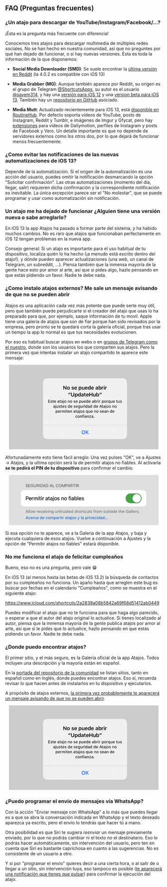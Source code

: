 ## FAQ (Preguntas frecuentes)

### ¿Un atajo para descargar de YouTube/Instagram/Facebook/...?

¡Ésta es la pregunta más frecuente con diferencia!

Conocemos tres atajos para descargar multimedia de múltiples redes sociales. No se han hecho en nuestra comunidad, así que no preguntes por qué han dejado de funcionar, o si hay nuevas versiones. Ésta es toda la información de la que disponemos:

- **Social Media Downloader (SMD)**: Se suele encontrar la [última versión en Reddit](https://www.reddit.com/r/shortcuts/search/?q=SMD&restrict_sr=1) (la 4.0.2 es compatible con iOS 13)

- **Media Grabber (MG)**: Aunque también aparece por Reddit, su origen es el grupo de Telegram [@ShortcutsApps](https://t.me/ShortcutsApps), su autor es el usuario [@sayem314](https://t.me/sayem314), y hay una [versión para iOS 12](https://kutt.it/mgsc) y una [version beta para iOS 13](https://kutt.it/mg140b4). También hay un [repositorio en GitHub](https://github.com/MediaGrabber/iOS-Workflow) asociado.

- **Media Mutt**: Actualizado recientemente para iOS 13, está [disponible en RoutineHub](https://routinehub.co/shortcut/3184). Por defecto soporta vídeos de YouTube, posts de Instagram, Reddit y Tumblr, e imágenes de Imgur y Gfycat, pero hay [extensiones](https://routinehub.co/search/?q=go+fetch+from) para vídeos de Dailymotion, perfiles de Instagram y posts de Facebook y Vero. Un detalle importante es que no depende de servidores externos como los otros dos, por lo que dejará de funcionar menos frecuentemente.

### ¿Como evitar las notificaciones de las nuevas automatizaciones de iOS 13?

Depende de la automatización. Si el origen de la automatización es una acción del usuario, puedes omitir la notificación desmarcando la opción "Solicitar confirmación". Las otras automatizaciones (momento del día, llegar, salir) requieren dicha confirmación y la correspondiente notificación es inevitable. La única excepción parece ser el "No molestar", que se puede programar y usar como automatización sin notificación.

### Un atajo me ha dejado de funcionar ¿Alguien tiene una versión nueva o sabe arreglarlo?

En iOS 13 la app Atajos ha pasado a formar parte del sistema, y ha habido muchos cambios. No es raro que atajos que funcionaban perfectamente en iOS 12 tengan problemas en la nueva app. 

Consejo general: Si un atajo es importante para el uso habitual de tu dispositivo, localiza quién lo ha hecho (¡a menudo está escrito dentro del atajo!), y dónde pueden aparecer actualizaciones (una web, un canal de Telegram, un subreddit, ...). Piensa también que la inmensa mayoría de la gente hace esto por amor al arte, así que si pides algo, hazlo pensando en que estás pidiendo un favor. Nadie te debe nada.

### ¿Como instalo atajos externos? Me sale un mensaje avisando de que no se pueden abrir

Atajos es una aplicación cada vez más potente que puede serte muy útil, pero que también puede perjudicarte si el creador del atajo que usas lo ha preparado para que, por ejemplo, saque información de tu movil. Apple tiene una galería de atajos que son de fiar porque han sido revisados por la empresa, pero pronto se te quedará corta la galería oficial, porque tras usar un tiempo la app lo normal es que tus necesidades evolucionen.

Por eso es habitual buscar atajos en webs o en [grupos de Telegram como el nuestro](https://t.me/shortcuts_es/), donde son los usuarios los que comparten sus atajos. Pero la primera vez que intentas instalar un atajo compartido te aparece este mensaje:

<p align="center"><img alt="" title="Este atajo no se puede abrir porque tus ajustes de seguridad de Atajos no permiten atajos que no sean de confianza" src="https://raw.githubusercontent.com/atnbueno/shortcuts_es/master/FAQ/no-se-puede-abrir-atajo.png"></p>

Afortunadamente esto tiene fácil arreglo: Una vez pulses "OK", ve a Ajustes → Atajos, y la ultima opción será la de permitir atajos no fiables. Al activarla **se te pedirá el PIN de tu dispositivo** para confirmar el cambio. 

<p align="center"><img alt="" title="Opción &quot;Permitir atajos no fiables&quot;" src="https://raw.githubusercontent.com/atnbueno/shortcuts_es/master/FAQ/permitir-atajos-no-fiables.png"></p>

Si esa opción no te aparece, ve a la Galería de la app Atajos, y baja y ejecuta cualquiera de esos atajos. Vuelve a continuación a Ajustes y la opción de "Permitir atajos no fiables" estará disponible.

### No me funciona el atajo de felicitar cumpleaños

Bueno, eso no es una pregunta, pero vale 😁

En iOS 13 (al menos hasta las betas de iOS 13.2) la búsqueda de contactos por su cumpleaños no funciona. Un apaño hasta que arreglen este bug es buscar por fechas en el calendario "Cumpleaños", como se muestra en el siguiente atajo:

https://www.icloud.com/shortcuts/2a2839a08b5842a69f68d51412ab0449

Puedes modificar el atajo que no te funciona para que haga algo parecido, o esperar a que el autor del atajo original lo actualice. Si tienes localizado al autor, piensa que la inmensa mayoría de la gente publica atajos por amor al arte, así que si le pides que lo actualice, hazlo pensando en que estás pidiendo un favor. Nadie te debe nada.

### ¿Donde puedo encontrar atajos?

El primer sitio, y el más seguro, es la Galería oficial de la app Atajos. Todos incluyen una descripción y la mayoría están en español.

En la [portada del repositorio de la comunidad](https://github.com/atnbueno/shortcuts_es) se listan sitios, tanto en español como en inglés, donde puedes encontrar atajos. Eso sí, recuerda revisar lo que hacen antes de instalarlos en tu dispositivo y ejecutarlos.

A propósito de atajos externos, [la primera vez probablemente te aparecerá un mensaje avisando de que no se pueden abrir](https://github.com/atnbueno/shortcuts_es/blob/master/FAQ/preguntas-frecuentes.md#como-instalo-atajos-externos-me-sale-un-mensaje-avisando-de-que-no-se-pueden-abrir).

<p align="center"><img alt="" title="Este atajo no se puede abrir porque tus ajustes de seguridad de Atajos no permiten atajos que no sean de confianza." src="https://raw.githubusercontent.com/atnbueno/shortcuts_es/master/FAQ/no-se-puede-abrir-atajo.png"></p>

### ¿Puedo programar el envío de mensajes vía WhatsApp?

Con la acción "Enviar mensaje con WhatsApp" a lo más que puedes llegar es a que se abra la conversación indicada en WhatsApp y el texto deseado aparezca ya escrito, pero el envío lo tendrás que hacer tú a mano.

Otra posibilidad es que Siri te sugiera _reenviar_ un mensaje previamente enviado, por lo que no podrás cambiar ni el texto no el destinatario. Eso lo podrás hacer automáticamente, sin intervención del usuario, pero ten en cuenta que Siri es bastante caprichosa en cuanto a las sugerencias. No es consistente de un usuario a otro.

Y si por "programar el envío" quieres decir a una cierta hora, o al salir de o llegar a un sitio, sin intervención tuya, eso tampoco es posible ([te aparecerá una notificación que tienes que pulsar](https://github.com/atnbueno/shortcuts_es/blob/master/FAQ/preguntas-frecuentes.md#como-evitar-las-notificaciones-de-las-nuevas-automatizaciones-de-ios-13)) para confirmar la ejecución del atajo.
